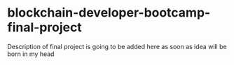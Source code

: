 # blockchain-developer-bootcamp-final-project

Description of final project is going to be added here as soon as idea will be born in my head
